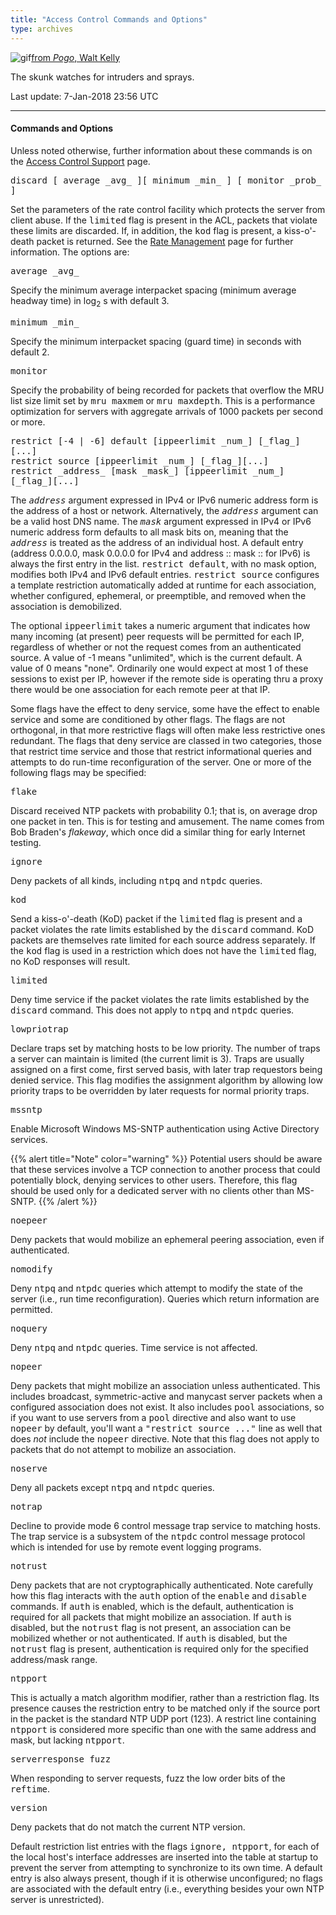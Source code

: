 ```yaml
---
title: "Access Control Commands and Options"
type: archives
---
```


![gif](/archives/pic/pogo6.gif)[from _Pogo_, Walt Kelly](http://www.eecis.udel.edu/~mills/pictures.html)

The skunk watches for intruders and sprays.

Last update: 7-Jan-2018 23:56 UTC

* * *

#### Commands and Options

Unless noted otherwise, further information about these commands is on the [Access Control Support](/archives/4.2.8-series/access) page.

<dt id="discard"><tt>discard [ average _avg_ ][ minimum _min_ ] [ monitor _prob_ ]</tt></dt>

Set the parameters of the rate control facility which protects the server from client abuse. If the <tt>limited</tt> flag is present in the ACL, packets that violate these limits are discarded. If, in addition, the <tt>kod</tt> flag is present, a kiss-o'-death packet is returned. See the [Rate Management](/archives/4.2.8-series/rate) page for further information. The options are:

<dt><tt>average _avg_</tt></dt>

Specify the minimum average interpacket spacing (minimum average headway time) in log<sub>2</sub> s with default 3.

<dt><tt>minimum _min_</tt></dt>

Specify the minimum interpacket spacing (guard time) in seconds with default 2.

<dt><tt>monitor</tt></dt>

Specify the probability of being recorded for packets that overflow the MRU list size limit set by <tt>mru maxmem</tt> or <tt>mru maxdepth</tt>. This is a performance optimization for servers with aggregate arrivals of 1000 packets per second or more.

<dt id="restrict"><tt>restrict [-4 | -6] default [ippeerlimit _num_] [_flag_][...]</tt></dt>

<dt><tt>restrict source [ippeerlimit _num_] [_flag_][...]</tt></dt>

<dt><tt>restrict _address_ [mask _mask_] [ippeerlimit _num_] [_flag_][...]</tt></dt>

The <tt>_address_</tt> argument expressed in IPv4 or IPv6 numeric address form is the address of a host or network. Alternatively, the <tt>_address_</tt> argument can be a valid host DNS name. The <tt>_mask_</tt> argument expressed in IPv4 or IPv6 numeric address form defaults to all mask bits on, meaning that the <tt>_address_</tt> is treated as the address of an individual host. A default entry (address 0.0.0.0, mask 0.0.0.0 for IPv4 and address :: mask :: for IPv6) is always the first entry in the list. <tt>restrict default</tt>, with no mask option, modifies both IPv4 and IPv6 default entries. <tt>restrict source</tt> configures a template restriction automatically added at runtime for each association, whether configured, ephemeral, or preemptible, and removed when the association is demobilized.

The optional <tt>ippeerlimit</tt> takes a numeric argument that indicates how many incoming (at present) peer requests will be permitted for each IP, regardless of whether or not the request comes from an authenticated source. A value of -1 means "unlimited", which is the current default. A value of 0 means "none". Ordinarily one would expect at most 1 of these sessions to exist per IP, however if the remote side is operating thru a proxy there would be one association for each remote peer at that IP.

Some flags have the effect to deny service, some have the effect to enable service and some are conditioned by other flags. The flags are not orthogonal, in that more restrictive flags will often make less restrictive ones redundant. The flags that deny service are classed in two categories, those that restrict time service and those that restrict informational queries and attempts to do run-time reconfiguration of the server. One or more of the following flags may be specified:

<dt><tt>flake</tt></dt>

Discard received NTP packets with probability 0.1; that is, on average drop one packet in ten. This is for testing and amusement. The name comes from Bob Braden's _flakeway_, which once did a similar thing for early Internet testing.

<dt><tt>ignore</tt></dt>

Deny packets of all kinds, including <tt>ntpq</tt> and <tt>ntpdc</tt> queries.

<dt><tt>kod</tt></dt>

Send a kiss-o'-death (KoD) packet if the <tt>limited</tt> flag is present and a packet violates the rate limits established by the <tt>discard</tt> command. KoD packets are themselves rate limited for each source address separately. If the <tt>kod</tt> flag is used in a restriction which does not have the <tt>limited</tt> flag, no KoD responses will result.

<dt id="limited"><tt>limited</tt></dt>

Deny time service if the packet violates the rate limits established by the <tt>discard</tt> command. This does not apply to <tt>ntpq</tt> and <tt>ntpdc</tt> queries.

<dt><tt>lowpriotrap</tt></dt>

Declare traps set by matching hosts to be low priority. The number of traps a server can maintain is limited (the current limit is 3). Traps are usually assigned on a first come, first served basis, with later trap requestors being denied service. This flag modifies the assignment algorithm by allowing low priority traps to be overridden by later requests for normal priority traps.

<dt><tt>mssntp</tt></dt>

Enable Microsoft Windows MS-SNTP authentication using Active Directory services. 

{{% alert title="Note" color="warning" %}} 
Potential users should be aware that these services involve a TCP connection to another process that could potentially block, denying services to other users. Therefore, this flag should be used only for a dedicated server with no clients other than MS-SNTP.
{{% /alert %}}

<dt><tt>noepeer</tt></dt>

Deny packets that would mobilize an ephemeral peering association, even if authenticated.

<dt><tt>nomodify</tt></dt>

Deny <tt>ntpq</tt> and <tt>ntpdc</tt> queries which attempt to modify the state of the server (i.e., run time reconfiguration). Queries which return information are permitted.

<dt><tt>noquery</tt></dt>

Deny <tt>ntpq</tt> and <tt>ntpdc</tt> queries. Time service is not affected.

<dt><tt>nopeer</tt></dt>

Deny packets that might mobilize an association unless authenticated. This includes broadcast, symmetric-active and manycast server packets when a configured association does not exist. It also includes <tt>pool</tt> associations, so if you want to use servers from a <tt>pool</tt> directive and also want to use <tt>nopeer</tt> by default, you'll want a <tt>"restrict source ..."</tt> line as well that does _not_ include the <tt>nopeer</tt> directive. Note that this flag does not apply to packets that do not attempt to mobilize an association.

<dt><tt>noserve</tt></dt>

Deny all packets except <tt>ntpq</tt> and <tt>ntpdc</tt> queries.

<dt><tt>notrap</tt></dt>

Decline to provide mode 6 control message trap service to matching hosts. The trap service is a subsystem of the <tt>ntpdc</tt> control message protocol which is intended for use by remote event logging programs.

<dt><tt>notrust</tt></dt>

Deny packets that are not cryptographically authenticated. Note carefully how this flag interacts with the <tt>auth</tt> option of the <tt>enable</tt> and <tt>disable</tt> commands. If <tt>auth</tt> is enabled, which is the default, authentication is required for all packets that might mobilize an association. If <tt>auth</tt> is disabled, but the <tt>notrust</tt> flag is not present, an association can be mobilized whether or not authenticated. If <tt>auth</tt> is disabled, but the <tt>notrust</tt> flag is present, authentication is required only for the specified address/mask range.

<dt><tt>ntpport</tt></dt>

This is actually a match algorithm modifier, rather than a restriction flag. Its presence causes the restriction entry to be matched only if the source port in the packet is the standard NTP UDP port (123). A restrict line containing <tt>ntpport</tt> is considered more specific than one with the same address and mask, but lacking <tt>ntpport</tt>.

<dt><tt>serverresponse fuzz</tt></dt>

When responding to server requests, fuzz the low order bits of the <tt>reftime</tt>.

<dt><tt>version</tt></dt>

Deny packets that do not match the current NTP version.

Default restriction list entries with the flags <tt>ignore, ntpport</tt>, for each of the local host's interface addresses are inserted into the table at startup to prevent the server from attempting to synchronize to its own time. A default entry is also always present, though if it is otherwise unconfigured; no flags are associated with the default entry (i.e., everything besides your own NTP server is unrestricted).